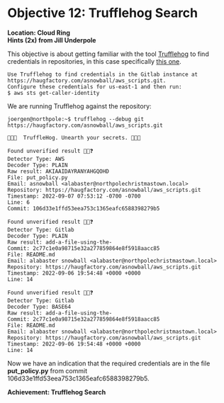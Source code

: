 
# Objective 12: Trufflehog Search
**Location: Cloud Ring**  
**Hints (2x) from Jill Underpole**

This objective is about getting familiar with the tool [Trufflehog](https://github.com/trufflesecurity/trufflehog) to find credentials in repositories, in this case specifically [this one](https://haugfactory.com/asnowball/aws_scripts.git).

```
Use Trufflehog to find credentials in the Gitlab instance at https://haugfactory.com/asnowball/aws_scripts.git.
Configure these credentials for us-east-1 and then run:
$ aws sts get-caller-identity
```
We are running Trufflehog against the repository:
```
joergen@northpole:~$ trufflehog --debug git https://haugfactory.com/asnowball/aws_scripts.git

🐷🔑🐷  TruffleHog. Unearth your secrets. 🐷🔑🐷

Found unverified result 🐷🔑❓
Detector Type: AWS
Decoder Type: PLAIN
Raw result: AKIAAIDAYRANYAHGQOHD
File: put_policy.py
Email: asnowball <alabaster@northpolechristmastown.local>
Repository: https://haugfactory.com/asnowball/aws_scripts.git
Timestamp: 2022-09-07 07:53:12 -0700 -0700
Line: 6
Commit: 106d33e1ffd53eea753c1365eafc6588398279b5

Found unverified result 🐷🔑❓
Detector Type: Gitlab
Decoder Type: PLAIN
Raw result: add-a-file-using-the-
Commit: 2c77c1e0a98715e32a277859864e8f5918aacc85
File: README.md
Email: alabaster snowball <alabaster@northpolechristmastown.local>
Repository: https://haugfactory.com/asnowball/aws_scripts.git
Timestamp: 2022-09-06 19:54:48 +0000 +0000
Line: 14

Found unverified result 🐷🔑❓
Detector Type: Gitlab
Decoder Type: BASE64
Raw result: add-a-file-using-the-
Commit: 2c77c1e0a98715e32a277859864e8f5918aacc85
File: README.md
Email: alabaster snowball <alabaster@northpolechristmastown.local>
Repository: https://haugfactory.com/asnowball/aws_scripts.git
Timestamp: 2022-09-06 19:54:48 +0000 +0000
Line: 14
```

Now we have an indication that the required credentials are in the file **put_policy.py** from commit 106d33e1ffd53eea753c1365eafc6588398279b5.

**Achievement: Trufflehog Search**
